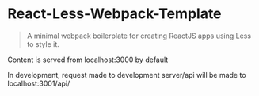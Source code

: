 # React-Less-Webpack-Template

> A minimal webpack boilerplate for creating ReactJS apps using Less to style it.

Content is served from localhost:3000 by default

In development, request made to development server/api 
will be made to localhost:3001/api/